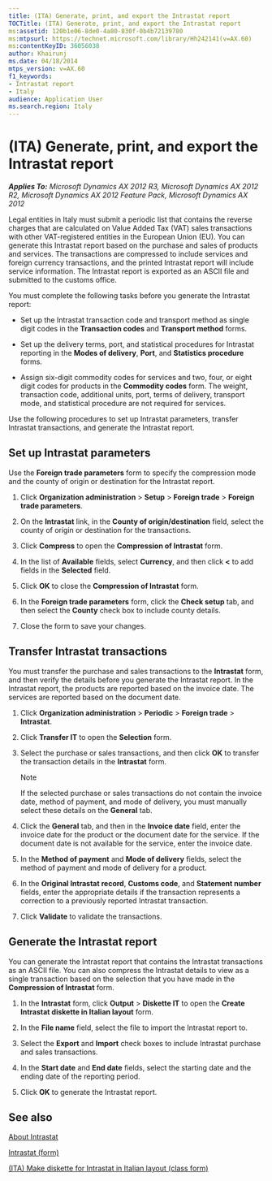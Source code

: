 ```yaml
---
title: (ITA) Generate, print, and export the Intrastat report
TOCTitle: (ITA) Generate, print, and export the Intrastat report
ms:assetid: 120b1e06-8de0-4a80-830f-0b4b72139780
ms:mtpsurl: https://technet.microsoft.com/library/Hh242141(v=AX.60)
ms:contentKeyID: 36056038
author: Khairunj
ms.date: 04/18/2014
mtps_version: v=AX.60
f1_keywords:
- Intrastat report
- Italy
audience: Application User
ms.search.region: Italy
---
```


# (ITA) Generate, print, and export the Intrastat report 


_**Applies To:** Microsoft Dynamics AX 2012 R3, Microsoft Dynamics AX 2012 R2, Microsoft Dynamics AX 2012 Feature Pack, Microsoft Dynamics AX 2012_

Legal entities in Italy must submit a periodic list that contains the reverse charges that are calculated on Value Added Tax (VAT) sales transactions with other VAT-registered entities in the European Union (EU). You can generate this Intrastat report based on the purchase and sales of products and services. The transactions are compressed to include services and foreign currency transactions, and the printed Intrastat report will include service information. The Intrastat report is exported as an ASCII file and submitted to the customs office.

You must complete the following tasks before you generate the Intrastat report:

  - Set up the Intrastat transaction code and transport method as single digit codes in the **Transaction codes** and **Transport method** forms.

  - Set up the delivery terms, port, and statistical procedures for Intrastat reporting in the **Modes of delivery**, **Port**, and **Statistics procedure** forms.

  - Assign six-digit commodity codes for services and two, four, or eight digit codes for products in the **Commodity codes** form. The weight, transaction code, additional units, port, terms of delivery, transport mode, and statistical procedure are not required for services.

Use the following procedures to set up Intrastat parameters, transfer Intrastat transactions, and generate the Intrastat report.

## Set up Intrastat parameters

Use the **Foreign trade parameters** form to specify the compression mode and the county of origin or destination for the Intrastat report.

1.  Click **Organization administration** \> **Setup** \> **Foreign trade** \> **Foreign trade parameters**.

2.  On the **Intrastat** link, in the **County of origin/destination** field, select the county of origin or destination for the transactions.

3.  Click **Compress** to open the **Compression of Intrastat** form.

4.  In the list of **Available** fields, select **Currency**, and then click **\<** to add fields in the **Selected** field.

5.  Click **OK** to close the **Compression of Intrastat** form.

6.  In the **Foreign trade parameters** form, click the **Check setup** tab, and then select the **County** check box to include county details.

7.  Close the form to save your changes.

## Transfer Intrastat transactions

You must transfer the purchase and sales transactions to the **Intrastat** form, and then verify the details before you generate the Intrastat report. In the Intrastat report, the products are reported based on the invoice date. The services are reported based on the document date.

1.  Click **Organization administration** \> **Periodic** \> **Foreign trade** \> **Intrastat**.

2.  Click **Transfer IT** to open the **Selection** form.

3.  Select the purchase or sales transactions, and then click **OK** to transfer the transaction details in the **Intrastat** form.
    

    > [!NOTE]
    > <P>If the selected purchase or sales transactions do not contain the invoice date, method of payment, and mode of delivery, you must manually select these details on the <STRONG>General</STRONG> tab.</P>



4.  Click the **General** tab, and then in the **Invoice date** field, enter the invoice date for the product or the document date for the service. If the document date is not available for the service, enter the invoice date.

5.  In the **Method of payment** and **Mode of delivery** fields, select the method of payment and mode of delivery for a product.

6.  In the **Original Intrastat record**, **Customs code**, and **Statement number** fields, enter the appropriate details if the transaction represents a correction to a previously reported Intrastat transaction.

7.  Click **Validate** to validate the transactions.

## Generate the Intrastat report

You can generate the Intrastat report that contains the Intrastat transactions as an ASCII file. You can also compress the Intrastat details to view as a single transaction based on the selection that you have made in the **Compression of Intrastat** form.

1.  In the **Intrastat** form, click **Output** \> **Diskette IT** to open the **Create Intrastat diskette in Italian layout** form.

2.  In the **File name** field, select the file to import the Intrastat report to.

3.  Select the **Export** and **Import** check boxes to include Intrastat purchase and sales transactions.

4.  In the **Start date** and **End date** fields, select the starting date and the ending date of the reporting period.

5.  Click **OK** to generate the Intrastat report.

## See also

[About Intrastat](about-intrastat.md)

[Intrastat (form)](https://technet.microsoft.com/library/aa619055\(v=ax.60\))

[(ITA) Make diskette for Intrastat in Italian layout (class form)](https://technet.microsoft.com/library/aa587754\(v=ax.60\))

  


